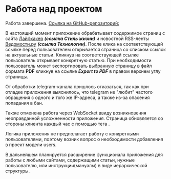 # Работа над проектом

Работа завершена. 
[Ссылка на GitHub-репозиторий:](https://github.com/Igor-bot-sudo/Django_projects/tree/main/simple_content_aggregator)

В настоящий момент приложение обрабатывает содержимое страниц с сайта [Лайфхакер](https://lifehacker.ru/top/) ***(ссылка Стиль жизни)*** и новостной RSS-ленты [Ведомости.ру](https://www.vedomosti.ru/rss/rubric/technology) ***(ссылка Технологии)***. После клика на соответствующей ссылке перед пользователем открывается страница со списком ссылок на актуальные статьи. Кликнув на соответствующей ссылке пользователь открывает конкретную статью. При необходимости пользователь может экспортировать выбранную страницу в файл формата **PDF** кликнув на ссылке ***Export to PDF*** в правом верхнем углу страницы.

От обработки telegram-канала пришлось отказаться, так как при отладке приложения выяснилось, что telegram не "любит" частого обращения с одного и того же IP-адреса, а также из-за опасения попадания в бан.

Также отменена работа через WebSocket ввиду возникновения неоправданной усложненности приложения.
Страница обновляется со стороны клиента каждый час с помощью тега ***<head><meta http-equiv="Refresh" content="3600" /></head>***.

Логика приложения не предполагает работу с конкретными пользователями, поэтому возник вопрос о необходимости добавления в проект модели users.

В дальнейшем планируется расширение функционала приложения для работы с любыми сайтами, содержащими статьи, нужные пользователю, или инструкции(мануалы) в виде иерархической структуры.
